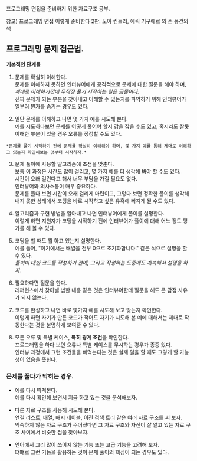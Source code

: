 
프로그래밍 면접을 준비하기 위한 자료구조 공부.


참고) 
프로그래밍 면접 이렇게 준비한다 2판.
노아 킨들러, 에릭 기구에르 와 존 몽건의 책 


## 프로그래밍 문제 접근법.   
   
**기본적인 단계들**   
   
  1. 문제를 확실히 이해한다.   
    문제를 이해하지 못하면 인터뷰어에게 공격적으로 문제에 대한 질문을 해야 하며, *제대로 이해하기전에 무작정 풀기 시작하는 일은 금물이다.*   
    진짜 문제가 되는 부분을 찾아내고 이해할 수 있는지를 파악하기 위해 인터뷰어가 일부러 뭔가를 숨기는 경우도 있다.   

  2. 일단 문제를 이해하고 나면 몇 가지 예를 시도해 본다.   
    예를 시도하다보면 문제를 어떻게 풀어야 할지 감을 잡을 수도 있고, 혹시라도 잘못 이해한 부분이 있을 경우 오류를 정정할 수도 있다.   
    
    *문제를 풀기 시작하기 전에 문제를 확실히 이해해야 하며, 몇 가지 예를 통해 제대로 이해하고 있는지 확인해보는 것부터 시작하자.*   
  
  3. 문제 풀이에 사용할 알고리즘에 초점을 맞춘다.   
    보통 이 과정은 시간도 많이 걸리고, 몇 가지 예를 더 생각해 봐야 할 수도 있다.   
    시간이 오래 걸린다고 해서 너무 부담을 가질 필요도 없다.   
    인터뷰어와 의사소통이 매우 중요하다.   
    문제를 풀다 보면 시간이 오래 걸리게 마련이고, 그렇다 보면 정확한 풀이를 생각해내지 못한 상태에서 코딩을 바로 시작하고 싶은 유혹에 빠지게 될 수도 있다.   
    
  4. 알고리즘과 구현 방법을 알아내고 나면 인터뷰어에게 풀이를 설명한다.   
    이렇게 하면 지원자가 코딩을 시작하기 전에 인터뷰어가 풀이에 대해 어느 정도 평가를 해 볼 수 있다.   
    
  5. 코딩을 할 때도 뭘 하고 있는지 설명한다.   
    예를 들어, "여기에서는 배열을 전부 0으로 초기화합니다." 같은 식으로 설명을 할 수 있다.      
    *풀이이 대한 코드를 작성하기 전에, 그리고 작성하는 도중에도 계속해서 설명을 하자.*   
  
  6. 필요하다면 질문을 한다.   
    레퍼런스에서 찾아낼 법한 내용 같은 것은 인터뷰어한테 질문을 해도 큰 감점 사유가 되지 않는다.   
    
  7. 코드를 완성하고 나면 바로 몇가지 예를 시도해 보고 맞는지 확인한다.   
    이렇게 하면 자기가 만든 코드가 적어도 자기가 시도해 본 예에 대해서는 제대로 작동한다는 것을 분명하게 보여줄 수 있다.   
    
  8. 모든 오류 및 특별 케이스, **특히 경계 조건**을 확인한다.   
    프로그래밍을 하다 보면 오류나 특별 케이스를 무시하는 경우가 종종 있다.   
    인터뷰 과정에서 그런 조건들을 빼먹는다는 것은 실제 일을 할 때도 그렇게 할 가능성이 있음을 뜻한다.   
    
### 문제를 풀다가 막히는 경우.   
   
   * 예를 다시 따져본다.   
      예를 다시 확인해 보면서 지금 하고 있는 것을 분석해보자.   
   
   * 다른 자료 구조를 사용해 시도해 본다.   
      연결 리스트, 배열, 해시 테이블, 이진 검색 트리 같은 여러 자료 구조를 써 보자.   
      익숙하지 않은 자료 구조가 주어졌다면 그 자료 구조와 자신이 잘 알고 있는 자료 구조 사이에서 비슷한 점을 찾아보자.   
   
   * 언어에서 그리 많이 쓰이지 않는 기능 또는 고급 기능을 고려해 보자.   
      떄떄로 그런 기능을 활용하는 것이 문제 풀이의 핵심이 되는 경우도 있다.    
